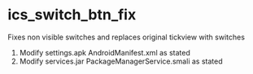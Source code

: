 ics_switch_btn_fix
==================

Fixes non visible switches and replaces original tickview with switches


1. Modify settings.apk AndroidManifest.xml as stated 
2. Modify services.jar PackageManagerService.smali as stated
